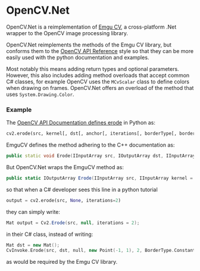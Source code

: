 ﻿# OpenCV.Net

OpenCV.Net is a reimplementation of [Emgu CV](https://github.com/emgucv/emgucv), a cross-platform .Net wrapper to the OpenCV image processing library.

OpenCV.Net reimplements the methods of the Emgu CV library, but conforms them to the [OpenCV API Reference](http://docs.opencv.org/2.4/modules/refman.html) 
style so that they can be more easily used with the python documentation and examples.

Most notably this means adding return types and optional parameters.
However, this also includes adding method overloads that accept common C# classes, for example
OpenCV uses the `MCvScalar` class to define colors when drawing on frames.
OpenCV.Net offers an overload of the method that uses `System.Drawing.Color`.



### Example
The [OpenCV API Documentation defines erode](http://docs.opencv.org/2.4/modules/imgproc/doc/filtering.html?highlight=erode#erode)
in Python as:
```Python
cv2.erode(src, kernel[, dst[, anchor[, iterations[, borderType[, borderValue]]]]]) → dst
```


EmguCV defines the method adhering to the C++ documentation as:
```C++
public static void Erode(IInputArray src, IOutputArray dst, IInputArray element, Point anchor, int iterations, CvEnum.BorderType borderType, MCvScalar borderValue)
```

But OpenCV.Net wraps the EmguCV method as:
```C#
public static IOutputArray Erode(IInputArray src, IInputArray kernel = null, Point? anchor = null, int iterations = 1, Emgu.CV.CvEnum.BorderType borderType = BorderType.Constant, MCvScalar? borderValue = null)
```

so that when a C# developer sees this line in a python tutorial
```Python
output = cv2.erode(src, None, iterations=2)
```
they can simply write:
```C#
Mat output = Cv2.Erode(src, null, iterations = 2);
```
in their C# class, instead of writing:
```C++
Mat dst = new Mat();
CvInvoke.Erode(src, dst, null, new Point(-1, 1), 2, BorderType.Constant, CvInvoke.MorphologyDefaultBorderValue);
```
as would be required by the Emgu CV library.